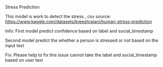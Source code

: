 Stress Prediction

This model is work to detect the stress , csv source: https://www.kaggle.com/datasets/kreeshrajani/human-stress-prediction

Info: 
First model predict confidence based on label and social_timestamp

Second model predict the whether a person is stressed or not based on the input text

Fix:
Please help to fix this issue
cannot take the label and social_timestamp based on user text
